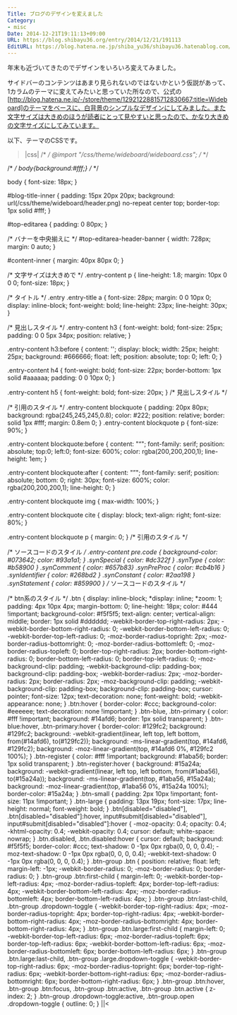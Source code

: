 ```yaml
---
Title: ブログのデザインを変えました
Category:
- misc
Date: 2014-12-21T19:11:13+09:00
URL: https://blog.shibayu36.org/entry/2014/12/21/191113
EditURL: https://blog.hatena.ne.jp/shiba_yu36/shibayu36.hatenablog.com/atom/entry/8454420450077677032
---
```


年末も近づいてきたのでデザインをいろいろ変えてみました。

サイドバーのコンテンツはあまり見られないのではないかという仮説があって、1カラムのテーマに変えてみたいと思っていた所なので、公式の[http://blog.hatena.ne.jp/-/store/theme/12921228815712830667:title=Wideboard]のテーマをベースに、白背景のシンプルなデザインにしてみました。また文字サイズは大きめのほうが読者にとって見やすいと思ったので、かなり大きめの文字サイズにしてみています。

以下、テーマのCSSです。
>|css|
/* <system section="theme" selected="wideboard"> */
@import "/css/theme/wideboard/wideboard.css";
/* </system> */

/* <system section="background" selected="fff"> */
body{background:#fff;}
/* </system> */

body {
    font-size: 18px;
}

#blog-title-inner {
    padding: 15px 20px 20px;
    background: url(/css/theme/wideboard/header.png) no-repeat center top;
    border-top: 1px solid #fff;
}

#top-editarea {
    padding: 0 80px;
}

/* バナーを中央揃えに */
#top-editarea-header-banner {
    width: 728px;
    margin: 0 auto;
}

#content-inner {
    margin: 40px 80px 0;
}

/* 文字サイズは大きめで */
.entry-content p {
    line-height: 1.8;
    margin: 10px 0 0 0;
    font-size: 18px;
}

/* タイトル */
.entry .entry-title a {
    font-size: 28px;
    margin: 0 0 10px 0;
    display: inline-block;
    font-weight: bold;
    line-height: 23px;
    line-height: 30px;
}

/* 見出しスタイル */
.entry-content h3 {
    font-weight: bold;
    font-size: 25px;
    padding: 0 0 5px 34px;
    position: relative;
}

.entry-content h3:before {
    content: '';
    display: block;
    width: 25px;
    height: 25px;
    background: #666666;
    float: left;
    position: absolute;
    top: 0;
    left: 0;
}

.entry-content h4 {
    font-weight: bold;
    font-size: 22px;
    border-bottom: 1px solid #aaaaaa;
    padding: 0 0 10px 0;
}

.entry-content h5 {
    font-weight: bold;
    font-size: 20px;
}
/* 見出しスタイル */

/* 引用のスタイル */
.entry-content blockquote {
    padding: 20px 80px;
    background: rgba(245,245,245,0.8);
    color: #222;
    position: relative;
    border: solid 1px #fff;
    margin: 0.8em 0;
}
.entry-content blockquote p {
    font-size: 90%;
}

.entry-content blockquote:before {
    content: "“";
    font-family: serif;
    position: absolute;
    top:0;
    left:0;
    font-size: 600%;
    color: rgba(200,200,200,1);
    line-height: 1em;
}

.entry-content blockquote:after {
    content: "”";
    font-family: serif;
    position: absolute;
    bottom: 0;
    right: 30px;
    font-size: 600%;
    color: rgba(200,200,200,1);
    line-height: 0;
}

.entry-content blockquote img {
    max-width: 100%;
}

.entry-content blockquote cite {
    display: block;
    text-align: right;
    font-size: 80%;
}

.entry-content blockquote p {
    margin: 0;
}
/* 引用のスタイル */

/* ソースコードのスタイル */
.entry-content pre.code {
    background-color: #073642;
    color: #93a1a1;
}
.synSpecial { color: #dc322f }
.synType { color: #b58900 }
.synComment { color: #657b83}
.synPreProc { color: #cb4b16 }
.synIdentifier { color: #268bd2 }
.synConstant { color: #2aa198 }
.synStatement { color: #859900 }
/* ソースコードのスタイル */

/* btn系のスタイル */
.btn {
  display: inline-block;
  *display: inline;
  *zoom: 1;
  padding: 4px 10px 4px;
  margin-bottom: 0;
  line-height: 18px;
  color: #444 !important;
  background-color: #f5f5f5;
  text-align: center;
  vertical-align: middle;
  border: 1px solid #dddddd;
  -webkit-border-top-right-radius: 2px;
  -webkit-border-bottom-right-radius: 0;
  -webkit-border-bottom-left-radius: 0;
  -webkit-border-top-left-radius: 0;
  -moz-border-radius-topright: 2px;
  -moz-border-radius-bottomright: 0;
  -moz-border-radius-bottomleft: 0;
  -moz-border-radius-topleft: 0;
  border-top-right-radius: 2px;
  border-bottom-right-radius: 0;
  border-bottom-left-radius: 0;
  border-top-left-radius: 0;
  -moz-background-clip: padding;
  -webkit-background-clip: padding-box;
  background-clip: padding-box;
  -webkit-border-radius: 2px;
  -moz-border-radius: 2px;
  border-radius: 2px;
  -moz-background-clip: padding;
  -webkit-background-clip: padding-box;
  background-clip: padding-box;
  cursor: pointer;
  font-size: 12px;
  text-decoration: none;
  font-weight: bold;
  -webkit-appearance: none;
}
.btn:hover {
  border-color: #ccc;
  background-color: #eeeeee;
  text-decoration: none !important;
}
.btn-blue,
.btn-primary {
  color: #fff !important;
  background: #14afd6;
  border: 1px solid transparent;
}
.btn-blue:hover,
.btn-primary:hover {
  border-color: #129fc2;
  background: #129fc2;
  background: -webkit-gradient(linear, left top, left bottom, from(#14afd6), to(#129fc2));
  background: -ms-linear-gradient(top, #14afd6, #129fc2);
  background: -moz-linear-gradient(top, #14afd6 0%, #129fc2 100%);
}
.btn-register {
  color: #fff !important;
  background: #1aba56;
  border: 1px solid transparent;
}
.btn-register:hover {
  background: #15a24a;
  background: -webkit-gradient(linear, left top, left bottom, from(#1aba56), to(#15a24a));
  background: -ms-linear-gradient(top, #1aba56, #15a24a);
  background: -moz-linear-gradient(top, #1aba56 0%, #15a24a 100%);
  border-color: #15a24a;
}
.btn-small {
  padding: 2px 10px !important;
  font-size: 11px !important;
}
.btn-large {
  padding: 13px 19px;
  font-size: 17px;
  line-height: normal;
  font-weight: bold;
}
.btn[disabled="disabled"],
.btn[disabled="disabled"]:hover,
input#submit[disabled="disabled"],
input#submit[disabled="disabled"]:hover {
  -moz-opacity: 0.4;
  opacity: 0.4;
  -khtml-opacity: 0.4;
  -webkit-opacity: 0.4;
  cursor: default;
  white-space: nowrap;
}
.btn.disabled,
.btn.disabled:hover {
  cursor: default;
  background: #f5f5f5;
  border-color: #ccc;
  text-shadow: 0 -1px 0px rgba(0, 0, 0, 0.4);
  -moz-text-shadow: 0 -1px 0px rgba(0, 0, 0, 0.4);
  -webkit-text-shadow: 0 -1px 0px rgba(0, 0, 0, 0.4);
}
.btn-group .btn {
  position: relative;
  float: left;
  margin-left: -1px;
  -webkit-border-radius: 0;
  -moz-border-radius: 0;
  border-radius: 0;
}
.btn-group .btn:first-child {
  margin-left: 0;
  -webkit-border-top-left-radius: 4px;
  -moz-border-radius-topleft: 4px;
  border-top-left-radius: 4px;
  -webkit-border-bottom-left-radius: 4px;
  -moz-border-radius-bottomleft: 4px;
  border-bottom-left-radius: 4px;
}
.btn-group .btn:last-child,
.btn-group .dropdown-toggle {
  -webkit-border-top-right-radius: 4px;
  -moz-border-radius-topright: 4px;
  border-top-right-radius: 4px;
  -webkit-border-bottom-right-radius: 4px;
  -moz-border-radius-bottomright: 4px;
  border-bottom-right-radius: 4px;
}
.btn-group .btn.large:first-child {
  margin-left: 0;
  -webkit-border-top-left-radius: 6px;
  -moz-border-radius-topleft: 6px;
  border-top-left-radius: 6px;
  -webkit-border-bottom-left-radius: 6px;
  -moz-border-radius-bottomleft: 6px;
  border-bottom-left-radius: 6px;
}
.btn-group .btn.large:last-child,
.btn-group .large.dropdown-toggle {
  -webkit-border-top-right-radius: 6px;
  -moz-border-radius-topright: 6px;
  border-top-right-radius: 6px;
  -webkit-border-bottom-right-radius: 6px;
  -moz-border-radius-bottomright: 6px;
  border-bottom-right-radius: 6px;
}
.btn-group .btn:hover,
.btn-group .btn:focus,
.btn-group .btn:active,
.btn-group .btn.active {
  z-index: 2;
}
.btn-group .dropdown-toggle:active,
.btn-group.open .dropdown-toggle {
  outline: 0;
}
||<
